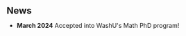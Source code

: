 <h1 id="news"></h1>

<h2 style="margin: 60px 0px 10px;">News</h2>
<ul>

<li><strong>March 2024</strong> Accepted into WashU's Math PhD program! </li>
